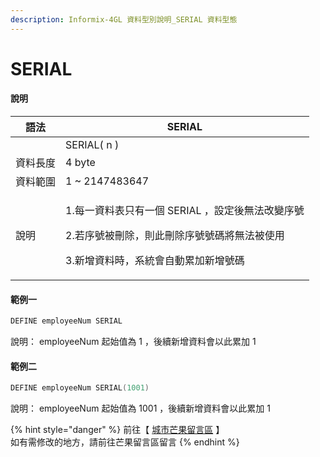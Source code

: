 ```yaml
---
description: Informix-4GL 資料型別說明_SERIAL 資料型態
---
```


# SERIAL

#### 說明

| 語法   | SERIAL                                                                                       |
| ---- | -------------------------------------------------------------------------------------------- |
|      | SERIAL( n )                                                                                  |
| 資料長度 | 4 byte                                                                                       |
| 資料範圍 | 1 \~ 2147483647                                                                              |
| 說明   | <p>1.每一資料表只有一個 SERIAL ，設定後無法改變序號</p><p>2.若序號被刪除，則此刪除序號號碼將無法被使用</p><p>3.新增資料時，系統會自動累加新增號碼</p> |

#### 範例一

```objectivec
DEFINE employeeNum SERIAL
```

說明： employeeNum 起始值為 1 ，後續新增資料會以此累加 1

#### 範例二

```objectivec
DEFINE employeeNum SERIAL(1001)
```

說明： employeeNum 起始值為 1001 ，後續新增資料會以此累加 1

{% hint style="danger" %}
前往【 [城市芒果留言區](https://give0714.pixnet.net/blog/post/46469062-informix-4gl-%E5%85%B6%E4%BB%96%E8%B3%87%E6%96%99%E5%9E%8B%E5%88%A5%E3%80%8A-serial-data-%E3%80%8B) 】\
如有需修改的地方，請前往芒果留言區留言
{% endhint %}
